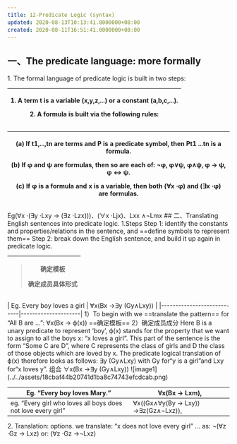 ```yaml
---
title: 12-Predicate Logic (syntax)
updated: 2020-08-13T10:13:41.0000000+08:00
created: 2020-08-11T16:51:41.0000000+08:00
---
```


## 一、The predicate language: more formally
1\. The formal language of predicate logic is built in two steps:
<table>
<colgroup>
<col style="width: 100%" />
</colgroup>
<thead>
<tr class="header">
<th><p>1. A term t is a <strong>variable (x,y,z,...)</strong> or a <strong>constant (a,b,c,...)</strong>.</p>
<p>2. A formula is built via the following rules:</p></th>
</tr>
</thead>
<tbody>
</tbody>
</table>
<table>
<colgroup>
<col style="width: 100%" />
</colgroup>
<thead>
<tr class="header">
<th><p>(a) If t1,...,tn are terms and <strong>P is a predicate symbo</strong>l, then Pt1 ...tn is a formula.</p>
<p>(b) If φ and ψ are formulas, then so are each of: ¬φ, φ∨ψ, φ∧ψ, φ → ψ, φ ↔︎ ψ.</p>
<p>(c) If φ is a formula and x is a variable, then both (∀x ·φ) and (∃x ·φ) are formulas.</p></th>
</tr>
</thead>
<tbody>
</tbody>
</table>
Eg(∀x ·(∃y ·Lxy → (∃z ·Lzx)))、(∀x ·Ljx)、Lxx ∧¬Lmx
## 二、Translating English sentences into predicate logic.
1.Steps
Step 1: identify the constants and properties/relations in the sentence, and ==define symbols to represent them==
Step 2: break down the English sentence, and build it up again in predicate logic.
<table>
<colgroup>
<col style="width: 100%" />
</colgroup>
<thead>
<tr class="header">
<th><blockquote>
<p><strong>确定模板</strong></p>
<p><strong>确定成员具体形式</strong></p>
</blockquote></th>
</tr>
</thead>
<tbody>
</tbody>
</table>
| Eg. Every boy loves a girl | ∀x(Bx →∃y (Gy∧Lxy)) |
|----------------------------|---------------------|
1）To begin with we ==translate the pattern== for “All B are ...”:
∀x(Bx → ϕ(x)) ==确定模板==
2）确定成员成分
Here B is a unary predicate to represent ‘boy’,
ϕ(x) stands for the property that we want to assign to all the boys x: “x loves a girl”. This part of the sentence is the form “Some C are D”, where C represents the class of girls and D the class of those objects which are loved by x. The predicate logical translation of ϕ(x) therefore looks as follows: ∃y (Gy∧Lxy)
with Gy for“y is a girl”and Lxy for“x loves y”.
组合 ∀x(Bx →∃y (Gy∧Lxy))
![image1](../../assets/18cbaf44b20741d1ba8c74743efcdcab.png)

| Eg. “Every boy loves Mary.”                                  | ∀x(Bx → Lxm),                       |
|--------------------------------------------------------------|-------------------------------------|
| eg. “Every girl who loves all boys does not love every girl” | ∀x((Gx∧∀y(By → Lxy)) →∃z(Gz∧¬Lxz)), |

2\. Translation: options.
we translate: “x does not love every girl” ... as:
¬(∀z ·Gz → Lxz) or: (∀z ·Gz →¬Lxz)
